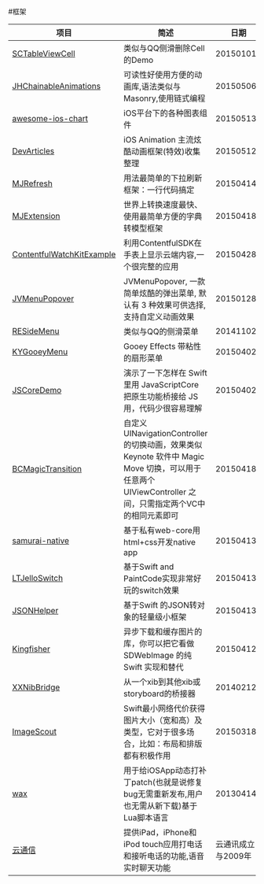 #框架
<table>

<thead>

<tr>

<th>项目</th>

<th>简述</th>

<th>日期</th>

</tr>

</thead>

<tbody>

<tr>

<td><a href="https://github.com/SergioChan/SCTableViewCell" target="_blank">SCTableViewCell</a></td>

<td>类似与QQ侧滑删除Cell的Demo</td>

<td>201501018</td>

</tr>

<tr>

<td><a href="https://github.com/jhurray/JHChainableAnimations" target="_blank">JHChainableAnimations</a></td>

<td>可读性好使用方便的动画库,语法类似与Masonry,使用链式编程</td>

<td>20150506</td>

</tr>

<tr>

<td><a href="https://github.com/sxyx2008/awesome-ios-chart" target="_blank">awesome-ios-chart</a></td>

<td>iOS平台下的各种图表组件</td>

<td>20150513</td>

</tr>

<tr>

<td><a href="https://github.com/sxyx2008/DevArticles/issues/91" target="_blank">DevArticles</a></td>

<td>iOS Animation 主流炫酷动画框架(特效)收集整理</td>

<td>20150512</td>

</tr>

<tr>

<td><a href="https://github.com/CoderMJLee/MJRefresh" target="_blank">MJRefresh</a></td>

<td>用法最简单的下拉刷新框架：一行代码搞定</td>

<td>20150414</td>

</tr>

<tr>

<td><a href="https://github.com/CoderMJLee/MJExtension" target="_blank">MJExtension</a></td>

<td>世界上转换速度最快、使用最简单方便的字典转模型框架</td>

<td>20150418</td>

</tr>

<tr>

<td><a href="https://github.com/contentful-labs/ContentfulWatchKitExample" target="_blank">ContentfulWatchKitExample</a></td>

<td>利用ContentfulSDK在手表上显示云端内容,一个很完整的应用</td>

<td>20150428</td>

</tr>

<tr>

<td><a href="https://github.com/JV17/JVMenuPopover" target="_blank">JVMenuPopover</a></td>

<td>JVMenuPopover, 一款简单炫酷的弹出菜单, 默认有 3 种效果可供选择, 支持自定义动画效果</td>

<td>20150128</td>

</tr>

<tr>

<td><a href="https://github.com/romaonthego/RESideMenu" target="_blank">RESideMenu</a></td>

<td>类似与QQ的侧滑菜单</td>

<td>20141102</td>

</tr>

<tr>

<td><a href="https://github.com/KittenYang/KYGooeyMenu" target="_blank">KYGooeyMenu</a></td>

<td>Gooey Effects 带粘性的扇形菜单</td>

<td>201504026</td>

</tr>

<tr>

<td><a href="https://github.com/lexrus/JSCoreDemo" target="_blank">JSCoreDemo</a></td>

<td>演示了一下怎样在 Swift 里用 JavaScriptCore 把原生功能桥接给 JS 用，代码少很容易理解</td>

<td>201504027</td>

</tr>

<tr>

<td><a href="https://github.com/boycechang/BCMagicTransition" target="_blank">BCMagicTransition</a></td>

<td>自定义UINavigationController的切换动画，效果类似 Keynote 软件中 Magic Move 切换，可以用于任意两个 UIViewController 之间，只需指定两个VC中的相同元素即可</td>

<td>20150418</td>

</tr>

<tr>

<td><a href="https://github.com/hackers-painters/samurai-native" target="_blank">samurai-native</a></td>

<td>基于私有web-core用html+css开发native app</td>

<td>20150413</td>

</tr>

<tr>

<td><a href="https://github.com/lexrus/LTJelloSwitch" target="_blank">LTJelloSwitch</a></td>

<td>基于Swift and PaintCode实现非常好玩的switch效果</td>

<td>20150413</td>

</tr>

<tr>

<td><a href="https://github.com/isair/JSONHelper" target="_blank">JSONHelper</a></td>

<td>基于Swift 的JSON转对象的轻量级小框架</td>

<td>20150413</td>

</tr>

<tr>

<td><a href="https://github.com/onevcat/Kingfisher" target="_blank">Kingfisher</a></td>

<td>异步下载和缓存图片的库，你可以把它看做 SDWebImage 的纯 Swift 实现和替代</td>

<td>20150412</td>

</tr>

<tr>

<td><a href="https://github.com/sunnyxx/XXNibBridge" target="_blank">XXNibBridge</a></td>

<td>从一个xib到其他xib或storyboard的桥接器</td>

<td>20140212</td>

</tr>

<tr>

<td><a href="https://github.com/kaishin/ImageScout" target="_blank">ImageScout</a></td>

<td>Swift最小网络代价获得图片大小（宽和高）及类型，它对于很多场合，比如：布局和排版都有积极作用</td>

<td>20150318</td>

</tr>

<tr>

<td><a href="https://github.com/probablycorey/wax" target="_blank">wax</a></td>

<td>用于给iOSApp动态打补丁patch(也就是说修复bug无需重新发布,用户也无需从新下载)基于Lua脚本语言</td>

<td>20130414</td>

</tr>

<tr>

<td><a href="http://docs.yuntongxun.com/index.php/IOS_SDK" target="_blank">云通信</a></td>

<td>提供iPad，iPhone和iPod touch应用打电话和接听电话的功能,语音实时聊天功能</td>

<td>云通讯成立与2009年</td>

</tr>

</tbody>

</table>







